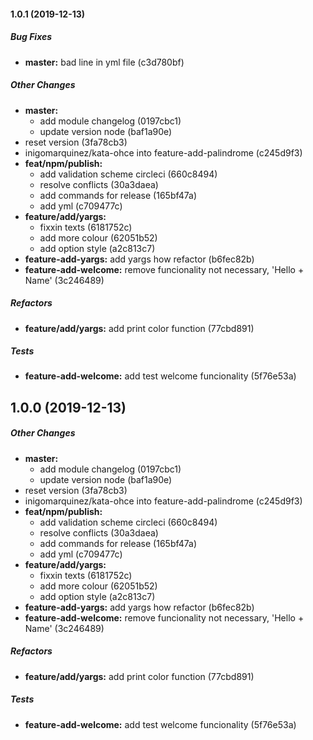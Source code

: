 #### 1.0.1 (2019-12-13)

##### Bug Fixes

* **master:**  bad line in yml file (c3d780bf)

##### Other Changes

* **master:**
  *  add module changelog (0197cbc1)
  *  update version node (baf1a90e)
*  reset version (3fa78cb3)
* inigomarquinez/kata-ohce into feature-add-palindrome (c245d9f3)
* **feat/npm/publish:**
  *  add validation scheme circleci (660c8494)
  *  resolve conflicts (30a3daea)
  *  add commands for release (165bf47a)
  *  add yml (c709477c)
* **feature/add/yargs:**
  *  fixxin texts (6181752c)
  *  add more colour (62051b52)
  *  add option style (a2c813c7)
* **feature-add-yargs:**  add yargs how refactor (b6fec82b)
* **feature-add-welcome:**  remove funcionality not necessary, 'Hello + Name' (3c246489)

##### Refactors

* **feature/add/yargs:**  add print color function (77cbd891)

##### Tests

* **feature-add-welcome:**  add test welcome funcionality (5f76e53a)

## 1.0.0 (2019-12-13)

##### Other Changes

* **master:**
  *  add module changelog (0197cbc1)
  *  update version node (baf1a90e)
*  reset version (3fa78cb3)
* inigomarquinez/kata-ohce into feature-add-palindrome (c245d9f3)
* **feat/npm/publish:**
  *  add validation scheme circleci (660c8494)
  *  resolve conflicts (30a3daea)
  *  add commands for release (165bf47a)
  *  add yml (c709477c)
* **feature/add/yargs:**
  *  fixxin texts (6181752c)
  *  add more colour (62051b52)
  *  add option style (a2c813c7)
* **feature-add-yargs:**  add yargs how refactor (b6fec82b)
* **feature-add-welcome:**  remove funcionality not necessary, 'Hello + Name' (3c246489)

##### Refactors

* **feature/add/yargs:**  add print color function (77cbd891)

##### Tests

* **feature-add-welcome:**  add test welcome funcionality (5f76e53a)

